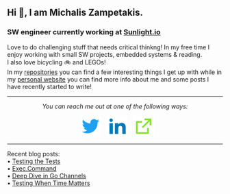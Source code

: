 ## Hi 👋, I am Michalis Zampetakis.
### SW engineer currently working at [Sunlight.io](https://www.sunlight.io/)
Love to do challenging stuff that needs critical thinkng!
In my free time I enjoy working with small SW projects, embedded systems & reading.  
I also love bicycling 🚲 and LEGOs!  
In my [repositories](https://github.com/mzampetakis?tab=repositories) you can find a few interesting things I get up with
while in my [personal website](https://mzampetakis.com) you can find more info about me and some posts I have recently started to write!

<hr>
<p align="center">
  <i>You can reach me out at one of the following ways:</i>
  <p align="center">
    <a href="https://twitter.com/mzampetakis" alt="Twitter"><img src="https://raw.githubusercontent.com/mzampetakis/mzampetakis/master/assets/twitter-fill.svg" style="margin-left:10px"></a>
    <a href="https://www.linkedin.com/in/mzampetakis" alt="Linkedin"><img src="https://raw.githubusercontent.com/mzampetakis/mzampetakis/master/assets/linkedin-fill.svg" style="margin-left:10px"></a>
    <a href="https://mzampetakis.com" alt="My site"><img src="https://raw.githubusercontent.com/mzampetakis/mzampetakis/master/assets/external-link-line.svg" style="margin-left:10px"></a>
  </p>
</p>

<hr>

<p>
  Recent blog posts:<br>
  &bull; <a href="https://mzampetakis.com/posts/Testing-the-Tests/">Testing the Tests</a><br>
  &bull; <a href="https://mzampetakis.com/posts/Exec-Command/">Exec.Command</a><br>
  &bull; <a href="https://mzampetakis.com/posts/Deep-Dive-in-Go-Channels/">Deep Dive in Go Channels</a><br>
  &bull; <a href="https://mzampetakis.com/posts/Testing-When-Time-Matters/">Testing When Time Matters</a><br>
</p>
